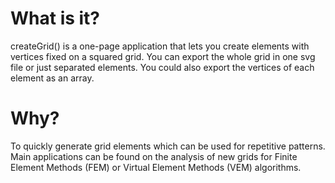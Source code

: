 # What is it?
createGrid() is a one-page application that lets you create elements with vertices fixed on a squared grid. You can export the whole grid in one svg file or just separated elements. You could also export the vertices of each element as an array.

# Why?
To quickly generate grid elements which can be used for repetitive patterns. Main applications can be found on the analysis of new grids for Finite Element Methods (FEM) or Virtual Element Methods (VEM) algorithms. 
